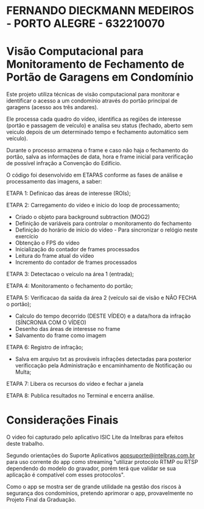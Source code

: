 # FERNANDO DIECKMANN MEDEIROS - PORTO ALEGRE - 632210070

# Visão Computacional para Monitoramento de Fechamento de Portão de Garagens em Condomínio

Este projeto utiliza técnicas de visão computacional para monitorar e identificar o acesso a um condomínio através do portão principal de garagens (acesso aos três andares).

Ele processa cada quadro do vídeo, identifica as regiões de interesse (portão e passagem de veículo) e analisa seu status (fechado, aberto sem veiculo depois de um determinado tempo e fechamento automático sem veículo).

Durante o processo armazena o frame e caso não haja o fechamento do portão, salva as informações de data, hora e frame inicial para verificação de possível infração a Convenção do Edifício.

O código foi desenvolvido em ETAPAS conforme as fases de análise e processamento das imagens, a saber:

ETAPA 1: Definicao das áreas de interesse (ROIs);

ETAPA 2: Carregamento do vídeo e inicio do loop de processamento;

   + Criado o objeto para background subtraction (MOG2)
   + Definição de variáveis para controlar o monitoramento do fechamento
   + Definiçâo do horário de início do vídeo - Para sincronizar o relógio neste exercício
   + Obtenção o FPS do vídeo
   + Inicialização do contador de frames processados
   + Leitura do frame atual do vídeo
   + Incremento do contador de frames processados

ETAPA 3: Detectacao o veículo na área 1 (entrada);

ETAPA 4: Monitoramento o fechamento do portão;

ETAPA 5: Verificacao da saída da área 2 (veículo sai de visão e NÃO FECHA o portão);

   + Calculo do tempo decorrido (DESTE VÍDEO) e a data/hora da infração (SÍNCRONIA COM O VÍDEO)
   + Desenho das áreas de interesse no frame
   + Salvamento do frame como imagem

ETAPA 6: Registro de infração;
   + Salva em arquivo txt as prováveis infrações detectadas para posterior verificcação pela Administração e encaminhamento de Notificação ou Multa;

ETAPA 7: Libera os recursos do vídeo e fechar a janela

ETAPA 8: Publica resultados no Terminal e encerra análise.

# Considerações Finais

O video foi capturado pelo aplicativo ISIC Lite da Intelbras para efeitos deste trabalho.

Segundo orientações do Suporte Aplicativos <appsuporte@intelbras.com.br> para uso corrente do app como streaming "utilizar protocolo RTMP ou RTSP dependendo do modelo do gravador, porém terá que validar se sua aplicação é compatível com esses protocolos".

Como o app se mostra ser de grande utilidade na gestão dos riscos à segurança dos condomínios, pretendo aprimorar o app, provavelmente no Projeto Final da Graduação.




